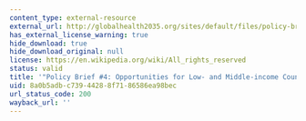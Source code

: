 ```yaml
---
content_type: external-resource
external_url: http://globalhealth2035.org/sites/default/files/policy-briefs/policy-brief-4-english.pdf
has_external_license_warning: true
hide_download: true
hide_download_original: null
license: https://en.wikipedia.org/wiki/All_rights_reserved
status: valid
title: '"Policy Brief #4: Opportunities for Low- and Middle-income Countries." (PDF)'
uid: 8a0b5adb-c739-4428-8f71-86586ea98bec
url_status_code: 200
wayback_url: ''
---
```

